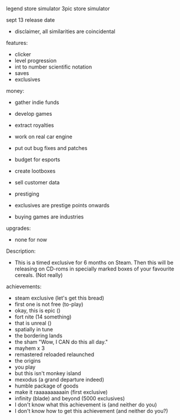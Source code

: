legend store simulator
3pic store simulator

sept 13 release date
- disclaimer, all similarities are coincidental

features:
- clicker
- level progression
- int to number scientific notation
- saves
- exclusives

money:
- gather indie funds
- develop games
- extract royalties
- work on real car engine
- put out bug fixes and patches
- budget for esports
- create lootboxes
- sell customer data


- prestiging
- exclusives are prestige points onwards
- buying games are industries

upgrades:
- none for now

Description:
- This is a timed exclusive for 6 months on Steam. Then this will be releasing on CD-roms in specially marked boxes of your favourite cereals. (Not really)

achievements:
- steam exclusive (let's get this bread)
- first one is not free (to-play)
- okay, this is epic ()
- fort nite (14 something)
- that is unreal ()
- spatially in tune
- the bordering lands
- the sham "Wow, I CAN do this all day."
- mayhem x 3
- remastered reloaded relaunched
- the origins
- you play
- but this isn't monkey island
- mexodus (a grand departure indeed)
- humble package of goods
- make it raaaaaaaaaain (first exclusive)
- infinity (blade) and beyond (5000 exclusives)
- I don't know what this achievement is (and neither do you)
- I don't know how to get this achievement (and neither do you?)